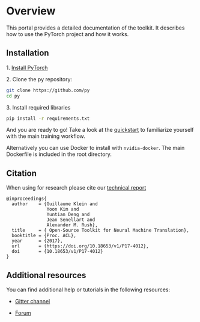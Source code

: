 # Overview


This portal provides a detailed documentation of the toolkit. It describes how to use the PyTorch project and how it works.



## Installation

1\. [Install PyTorch](http://pytorch.org/)

2\. Clone the py repository:

```bash
git clone https://github.com/py
cd py
```

3\. Install required libraries

```bash
pip install -r requirements.txt
```

And you are ready to go! Take a look at the [quickstart](quickstart) to familiarize yourself with the main training workflow.

Alternatively you can use Docker to install with `nvidia-docker`. The main Dockerfile is included
in the root directory.

## Citation

When using for research please cite our
[technical report](https://doi.org/10.18653/v1/P17-4012)

```
@inproceedings{
  author    = {Guillaume Klein and
               Yoon Kim and
               Yuntian Deng and
               Jean Senellart and
               Alexander M. Rush},
  title     = { Open-Source Toolkit for Neural Machine Translation},
  booktitle = {Proc. ACL},
  year      = {2017},
  url       = {https://doi.org/10.18653/v1/P17-4012},
  doi       = {10.18653/v1/P17-4012}
}
```

## Additional resources

You can find additional help or tutorials in the following resources:

* [Gitter channel](https://gitter.im/openmt-py)

* [Forum](http://forum.net/)
